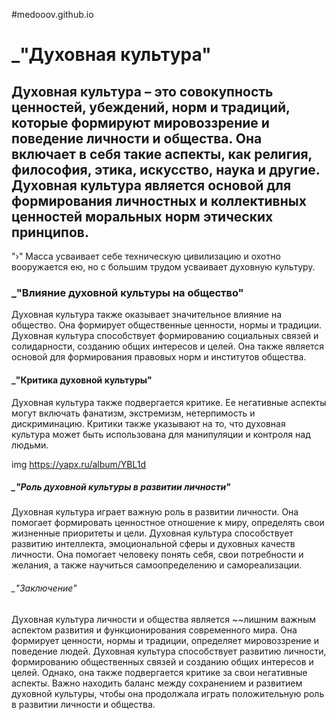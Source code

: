 #medooov.github.io
# _"Духовная культура"

## Духовная культура – это совокупность ценностей, убеждений, норм и традиций, которые формируют мировоззрение и поведение личности и общества. Она включает в себя такие аспекты, как религия, философия, этика, искусство, наука и другие. Духовная культура является основой для формирования личностных и коллективных ценностей моральных норм этических принципов.

"›" Масса усваивает себе техническую цивилизацию и охотно вооружается ею, но с большим трудом усваивает духовную культуру.

### _"Влияние духовной культуры на общество"

Духовная культура также оказывает значительное влияние на общество. Она формирует общественные ценности, нормы и традиции. Духовная культура способствует формированию социальных связей и солидарности, созданию общих интересов и целей. Она также является основой для формирования правовых норм и институтов общества.

#### _"Критика духовной культуры"

Духовная культура также подвергается критике. Ее негативные аспекты могут включать фанатизм, экстремизм, нетерпимость и дискриминацию. Критики также указывают на то, что духовная культура может быть использована для манипуляции и контроля над людьми.

img https://yapx.ru/album/YBL1d

##### _"Роль духовной культуры в развитии личности"

 Духовная культура играет важную роль в развитии личности. Она помогает формировать ценностное отношение к миру, определять свои жизненные приоритеты и цели. Духовная культура способствует развитию интеллекта, эмоциональной сферы и духовных качеств личности. Она помогает человеку понять себя, свои потребности и желания, а также научиться самоопределению и самореализации.

###### _"Заключение"

Духовная культура личности и общества является ~~лишним важным аспектом развития и функционирования современного мира. Она формирует ценности, нормы и традиции, определяет мировоззрение и поведение людей. Духовная культура способствует развитию личности, формированию общественных связей и созданию общих интересов и целей. Однако, она также подвергается критике за свои негативные аспекты. Важно находить баланс между сохранением и развитием духовной культуры, чтобы она продолжала играть положительную роль в развитии личности и общества.

